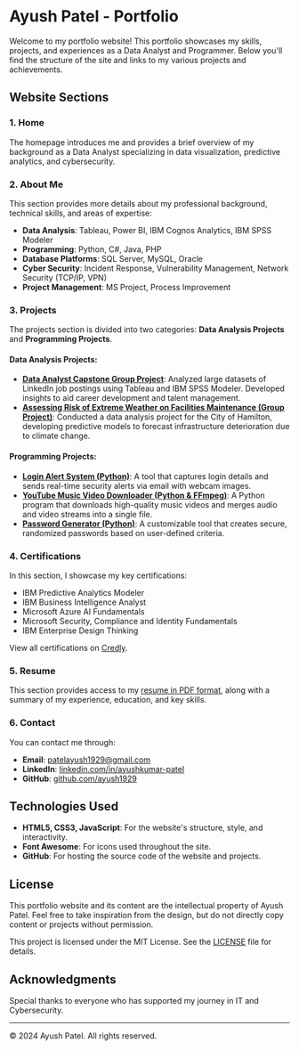 # Ayush Patel - Portfolio

Welcome to my portfolio website! This portfolio showcases my skills, projects, and experiences as a Data Analyst and Programmer. Below you'll find the structure of the site and links to my various projects and achievements.

## Website Sections

### 1. Home
The homepage introduces me and provides a brief overview of my background as a Data Analyst specializing in data visualization, predictive analytics, and cybersecurity.

### 2. About Me
This section provides more details about my professional background, technical skills, and areas of expertise:
- **Data Analysis**: Tableau, Power BI, IBM Cognos Analytics, IBM SPSS Modeler
- **Programming**: Python, C#, Java, PHP
- **Database Platforms**: SQL Server, MySQL, Oracle
- **Cyber Security**: Incident Response, Vulnerability Management, Network Security (TCP/IP, VPN)
- **Project Management**: MS Project, Process Improvement

### 3. Projects
The projects section is divided into two categories: **Data Analysis Projects** and **Programming Projects**.

#### Data Analysis Projects:
- **[Data Analyst Capstone Group Project](https://github.com/ayush1929/Data_Analyst_Capstone)**: Analyzed large datasets of LinkedIn job postings using Tableau and IBM SPSS Modeler. Developed insights to aid career development and talent management.
- **[Assessing Risk of Extreme Weather on Facilities Maintenance (Group Project)](https://github.com/ayush1929/HEAD_2024/blob/main/Team11-HeadCompetition-FinalPoster.pdf)**: Conducted a data analysis project for the City of Hamilton, developing predictive models to forecast infrastructure deterioration due to climate change.

#### Programming Projects:
- **[Login Alert System (Python)](https://github.com/ayush1929/Login-Alert-System)**: A tool that captures login details and sends real-time security alerts via email with webcam images.
- **[YouTube Music Video Downloader (Python & FFmpeg)](https://github.com/ayush1929/YouTube-Downloader)**: A Python program that downloads high-quality music videos and merges audio and video streams into a single file.
- **[Password Generator (Python)](https://github.com/ayush1929/Password-Generator)**: A customizable tool that creates secure, randomized passwords based on user-defined criteria.

### 4. Certifications
In this section, I showcase my key certifications:
- IBM Predictive Analytics Modeler
- IBM Business Intelligence Analyst
- Microsoft Azure AI Fundamentals
- Microsoft Security, Compliance and Identity Fundamentals
- IBM Enterprise Design Thinking

View all certifications on [Credly](https://www.credly.com/users/ayushkumar-vinodkumar-patel).

### 5. Resume
This section provides access to my [resume in PDF format](Ayush_Patel_Resume.pdf), along with a summary of my experience, education, and key skills.

### 6. Contact
You can contact me through:
- **Email**: [patelayush1929@gmail.com](mailto:patelayush1929@gmail.com)
- **LinkedIn**: [linkedin.com/in/ayushkumar-patel](https://linkedin.com/in/ayushkumar-patel)
- **GitHub**: [github.com/ayush1929](https://github.com/ayush1929)

## Technologies Used
- **HTML5, CSS3, JavaScript**: For the website's structure, style, and interactivity.
- **Font Awesome**: For icons used throughout the site.
- **GitHub**: For hosting the source code of the website and projects.

## License
This portfolio website and its content are the intellectual property of Ayush Patel. Feel free to take inspiration from the design, but do not directly copy content or projects without permission.

This project is licensed under the MIT License. See the [LICENSE](LICENSE) file for details.

## Acknowledgments

Special thanks to everyone who has supported my journey in IT and Cybersecurity.

---

© 2024 Ayush Patel. All rights reserved.

